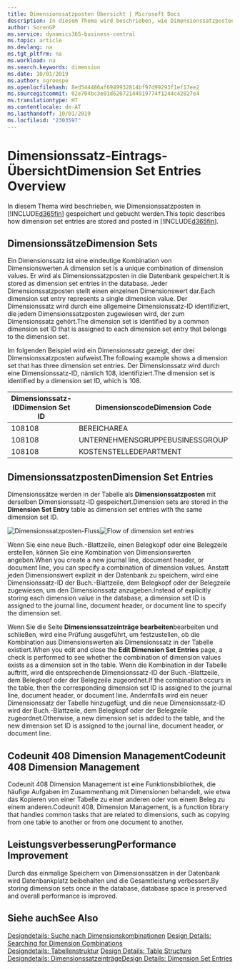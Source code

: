 ```yaml
---
title: Dimensionssatzposten Übersicht | Microsoft Docs
description: In diesem Thema wird beschrieben, wie Dimensionssatzposten in Dynamics 365 gespeichert und gebucht werden.
author: SorenGP
ms.service: dynamics365-business-central
ms.topic: article
ms.devlang: na
ms.tgt_pltfrm: na
ms.workload: na
ms.search.keywords: dimension
ms.date: 10/01/2019
ms.author: sgroespe
ms.openlocfilehash: 8ed544486af6949932814bf97d99293f1ef17ee2
ms.sourcegitcommit: 02e704bc3e01d62072144919774f1244c42827e4
ms.translationtype: HT
ms.contentlocale: de-AT
ms.lasthandoff: 10/01/2019
ms.locfileid: "2303597"
---
```

# <a name="dimension-set-entries-overview"></a><span data-ttu-id="14d74-103">Dimensionssatz-Eintrags-Übersicht</span><span class="sxs-lookup"><span data-stu-id="14d74-103">Dimension Set Entries Overview</span></span>
<span data-ttu-id="14d74-104">In diesem Thema wird beschrieben, wie Dimensionssatzposten in [!INCLUDE[d365fin](includes/d365fin_md.md)] gespeichert und gebucht werden.</span><span class="sxs-lookup"><span data-stu-id="14d74-104">This topic describes how dimension set entries are stored and posted in [!INCLUDE[d365fin](includes/d365fin_md.md)].</span></span>  

## <a name="dimension-sets"></a><span data-ttu-id="14d74-105">Dimensionssätze</span><span class="sxs-lookup"><span data-stu-id="14d74-105">Dimension Sets</span></span>  
<span data-ttu-id="14d74-106">Ein Dimensionssatz ist eine eindeutige Kombination von Dimensionswerten.</span><span class="sxs-lookup"><span data-stu-id="14d74-106">A dimension set is a unique combination of dimension values.</span></span> <span data-ttu-id="14d74-107">Er wird als Dimensionssatzposten in die Datenbank gespeichert.</span><span class="sxs-lookup"><span data-stu-id="14d74-107">It is stored as dimension set entries in the database.</span></span> <span data-ttu-id="14d74-108">Jeder Dimensionssatzposten stellt einen einzelnen Dimensionswert dar.</span><span class="sxs-lookup"><span data-stu-id="14d74-108">Each dimension set entry represents a single dimension value.</span></span> <span data-ttu-id="14d74-109">Der Dimensionssatz wird durch eine allgemeine Dimensionssatz-ID identifiziert, die jedem Dimensionssatzposten zugewiesen wird, der zum Dimensionssatz gehört.</span><span class="sxs-lookup"><span data-stu-id="14d74-109">The dimension set is identified by a common dimension set ID that is assigned to each dimension set entry that belongs to the dimension set.</span></span>  

<span data-ttu-id="14d74-110">Im folgenden Beispiel wird ein Dimensionssatz gezeigt, der drei Dimensionssatzposten aufweist.</span><span class="sxs-lookup"><span data-stu-id="14d74-110">The following example shows a dimension set that has three dimension set entries.</span></span> <span data-ttu-id="14d74-111">Der Dimensionssatz wird durch eine Dimensionssatz-ID, nämlich 108, identifiziert.</span><span class="sxs-lookup"><span data-stu-id="14d74-111">The dimension set is identified by a dimension set ID, which is 108.</span></span>  

|<span data-ttu-id="14d74-112">Dimensionssatz-ID</span><span class="sxs-lookup"><span data-stu-id="14d74-112">Dimension Set ID</span></span>|<span data-ttu-id="14d74-113">Dimensionscode</span><span class="sxs-lookup"><span data-stu-id="14d74-113">Dimension Code</span></span>|<span data-ttu-id="14d74-114">Dimensionswertcode</span><span class="sxs-lookup"><span data-stu-id="14d74-114">Dimension Value Code</span></span>|<span data-ttu-id="14d74-115">Dimensionswertname</span><span class="sxs-lookup"><span data-stu-id="14d74-115">Dimension Value Name</span></span>|  
|----------------------|--------------------|--------------------------|--------------------------|  
|<span data-ttu-id="14d74-116">108</span><span class="sxs-lookup"><span data-stu-id="14d74-116">108</span></span>|<span data-ttu-id="14d74-117">BEREICH</span><span class="sxs-lookup"><span data-stu-id="14d74-117">AREA</span></span>|<span data-ttu-id="14d74-118">70</span><span class="sxs-lookup"><span data-stu-id="14d74-118">70</span></span>|<span data-ttu-id="14d74-119">Nordamerika</span><span class="sxs-lookup"><span data-stu-id="14d74-119">America North</span></span>|  
|<span data-ttu-id="14d74-120">108</span><span class="sxs-lookup"><span data-stu-id="14d74-120">108</span></span>|<span data-ttu-id="14d74-121">UNTERNEHMENSGRUPPE</span><span class="sxs-lookup"><span data-stu-id="14d74-121">BUSINESSGROUP</span></span>|<span data-ttu-id="14d74-122">POS1</span><span class="sxs-lookup"><span data-stu-id="14d74-122">HOME</span></span>|<span data-ttu-id="14d74-123">Start</span><span class="sxs-lookup"><span data-stu-id="14d74-123">Home</span></span>|  
|<span data-ttu-id="14d74-124">108</span><span class="sxs-lookup"><span data-stu-id="14d74-124">108</span></span>|<span data-ttu-id="14d74-125">KOSTENSTELLE</span><span class="sxs-lookup"><span data-stu-id="14d74-125">DEPARTMENT</span></span>|<span data-ttu-id="14d74-126">VERKAUF</span><span class="sxs-lookup"><span data-stu-id="14d74-126">SALES</span></span>|<span data-ttu-id="14d74-127">Verkauf</span><span class="sxs-lookup"><span data-stu-id="14d74-127">Sales</span></span>|  

## <a name="dimension-set-entries"></a><span data-ttu-id="14d74-128">Dimensionssatzposten</span><span class="sxs-lookup"><span data-stu-id="14d74-128">Dimension Set Entries</span></span>  
<span data-ttu-id="14d74-129">Dimensionssätze werden in der Tabelle als **Dimensionssatzposten** mit derselben Dimensionssatz-ID gespeichert.</span><span class="sxs-lookup"><span data-stu-id="14d74-129">Dimension sets are stored in the **Dimension Set Entry** table as dimension set entries with the same dimension set ID.</span></span>  

<span data-ttu-id="14d74-130">![Dimensionssatzposten-Fluss](media/dimensionentrynav7.png "Dimensionssatzposten-Fluss")</span><span class="sxs-lookup"><span data-stu-id="14d74-130">![Flow of dimension set entries](media/dimensionentrynav7.png "Flow of dimension set entries")</span></span>  

<span data-ttu-id="14d74-131">Wenn Sie eine neue Buch.-Blattzeile, einen Belegkopf oder eine Belegzeile erstellen, können Sie eine Kombination von Dimensionswerten angeben.</span><span class="sxs-lookup"><span data-stu-id="14d74-131">When you create a new journal line, document header, or document line, you can specify a combination of dimension values.</span></span> <span data-ttu-id="14d74-132">Anstatt jeden Dimensionswert explizit in der Datenbank zu speichern, wird eine Dimensionssatz-ID der Buch.-Blattzeile, dem Belegkopf oder der Belegzeile zugewiesen, um den Dimensionssatz anzugeben.</span><span class="sxs-lookup"><span data-stu-id="14d74-132">Instead of explicitly storing each dimension value in the database, a dimension set ID is assigned to the journal line, document header, or document line to specify the dimension set.</span></span>  

<span data-ttu-id="14d74-133">Wenn Sie die Seite **Dimensionssatzeinträge bearbeiten**bearbeiten und schließen, wird eine Prüfung ausgeführt, um festzustellen, ob die Kombination aus Dimensionswerten als Dimensionssatz in der Tabelle existiert.</span><span class="sxs-lookup"><span data-stu-id="14d74-133">When you edit and close the **Edit Dimension Set Entries** page, a check is performed to see whether the combination of dimension values exists as a dimension set in the table.</span></span> <span data-ttu-id="14d74-134">Wenn die Kombination in der Tabelle auftritt, wird die entsprechende Dimensionssatz-ID der Buch.-Blattzeile, dem Belegkopf oder der Belegzeile zugeordnet.</span><span class="sxs-lookup"><span data-stu-id="14d74-134">If the combination occurs in the table, then the corresponding dimension set ID is assigned to the journal line, document header, or document line.</span></span> <span data-ttu-id="14d74-135">Andernfalls wird ein neuer Dimensionssatz der Tabelle hinzugefügt, und die neue Dimensionssatz-ID wird der Buch.-Blattzeile, dem Belegkopf oder der Belegzeile zugeordnet.</span><span class="sxs-lookup"><span data-stu-id="14d74-135">Otherwise, a new dimension set is added to the table, and the new dimension set ID is assigned to the journal line, document header, or document line.</span></span>

## <a name="codeunit-408-dimension-management"></a><span data-ttu-id="14d74-136">Codeunit 408 Dimension Management</span><span class="sxs-lookup"><span data-stu-id="14d74-136">Codeunit 408 Dimension Management</span></span>
<span data-ttu-id="14d74-137">Codeunit 408 Dimension Management ist eine Funktionsbibliothek, die häufige Aufgaben im Zusammenhang mit Dimensionen behandelt, wie etwa das Kopieren von einer Tabelle zu einer anderen oder von einem Beleg zu einem anderen.</span><span class="sxs-lookup"><span data-stu-id="14d74-137">Codeunit 408, Dimension Management, is a function library that handles common tasks that are related to dimensions, such as copying from one table to another or from one document to another.</span></span>

## <a name="performance-improvement"></a><span data-ttu-id="14d74-138">Leistungsverbesserung</span><span class="sxs-lookup"><span data-stu-id="14d74-138">Performance Improvement</span></span>  
<span data-ttu-id="14d74-139">Durch das einmalige Speichern von Dimensionssätzen in der Datenbank wird Datenbankplatz beibehalten und die Gesamtleistung verbessert.</span><span class="sxs-lookup"><span data-stu-id="14d74-139">By storing dimension sets once in the database, database space is preserved and overall performance is improved.</span></span>  

## <a name="see-also"></a><span data-ttu-id="14d74-140">Siehe auch</span><span class="sxs-lookup"><span data-stu-id="14d74-140">See Also</span></span>  
<span data-ttu-id="14d74-141">[Designdetails: Suche nach Dimensionskombinationen](design-details-searching-for-dimension-combinations.md) </span><span class="sxs-lookup"><span data-stu-id="14d74-141">[Design Details: Searching for Dimension Combinations](design-details-searching-for-dimension-combinations.md) </span></span>  
<span data-ttu-id="14d74-142">[Designdetails: Tabellenstruktur](design-details-table-structure.md) </span><span class="sxs-lookup"><span data-stu-id="14d74-142">[Design Details: Table Structure](design-details-table-structure.md) </span></span>  
[<span data-ttu-id="14d74-143">Designdetails: Dimensionssatzeinträge</span><span class="sxs-lookup"><span data-stu-id="14d74-143">Design Details: Dimension Set Entries</span></span>](design-details-dimension-set-entries.md)   
